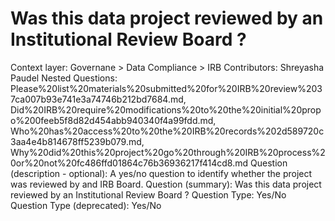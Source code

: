 # Was this data project reviewed by an Institutional Review Board ?

Context layer: Governane > Data Compliance > IRB
Contributors: Shreyasha Paudel
Nested Questions: Please%20list%20materials%20submitted%20for%20IRB%20review%2037ca007b93e741e3a74746b212bd7684.md, Did%20IRB%20require%20modifications%20to%20the%20initial%20propo%200feeb5f8d82d454abb940340f4a99fdd.md, Who%20has%20access%20to%20the%20IRB%20records%202d589720c3aa4e4b814678ff5239b079.md, Why%20did%20this%20project%20go%20through%20IRB%20process%20or%20not%20fc486ffd01864c76b36936217f414cd8.md
Question (description - optional): A yes/no question to identify whether the project was reviewed by and IRB Board.
Question (summary): Was this data project reviewed by an Institutional Review Board ?
Question Type: Yes/No
Question Type (deprecated): Yes/No